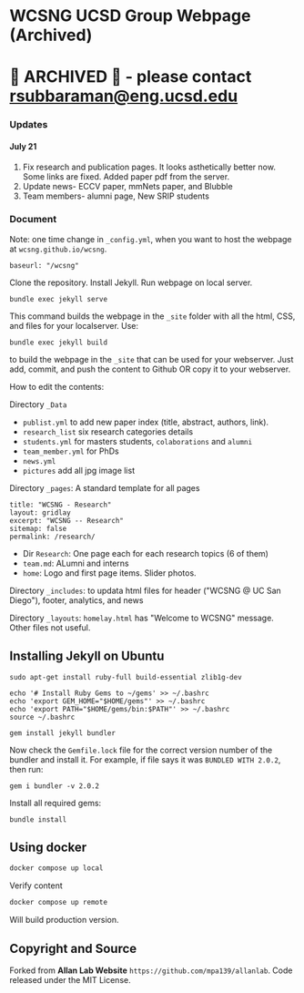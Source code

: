# WCSNG UCSD Group Webpage (Archived)

# 🔴 ARCHIVED 🔴 - please contact rsubbaraman@eng.ucsd.edu


### Updates

#### July 21

1. Fix research and publication pages. It looks asthetically better now. Some links are fixed. Added paper pdf from the server.
2. Update news- ECCV paper, mmNets paper, and Blubble
3. Team members- alumni page, New SRIP students

### Document

Note: one time change in `_config.yml`, when you want to host the webpage at `wcsng.github.io/wcsng`.

```
baseurl: "/wcsng"
```

Clone the repository. Install Jekyll. Run webpage on local server.

```
bundle exec jekyll serve
```

This command builds the webpage in the `_site` folder with all the html, CSS, and files for your localserver. Use:

```
bundle exec jekyll build
```

to build the webpage in the `_site` that can be used for your webserver. Just add, commit, and push the content to Github OR copy it to your webserver.

How to edit the contents:

Directory `_Data`

* `publist.yml` to add new paper index (title, abstract, authors, link).
* `research_list` six research categories details
* `students.yml` for masters students, `colaborations` and `alumni`
* `team_member.yml` for PhDs
* `news.yml`
* `pictures` add all jpg image list

Directory `_pages`:
A standard template for all pages

```
title: "WCSNG - Research"
layout: gridlay
excerpt: "WCSNG -- Research"
sitemap: false
permalink: /research/
```

* Dir `Research`: One page each for each research topics (6 of them)
* `team.md`: ALumni and interns
* `home`: Logo and first page items. Slider photos.

Directory `_includes`: to updata html files for header ("WCSNG @ UC San Diego"), footer, analytics, and news

Directory `_layouts`: `homelay.html` has "Welcome to WCSNG" message. Other files not useful.

## Installing Jekyll on Ubuntu

```
sudo apt-get install ruby-full build-essential zlib1g-dev

echo '# Install Ruby Gems to ~/gems' >> ~/.bashrc
echo 'export GEM_HOME="$HOME/gems"' >> ~/.bashrc
echo 'export PATH="$HOME/gems/bin:$PATH"' >> ~/.bashrc
source ~/.bashrc

gem install jekyll bundler
```

Now check the `Gemfile.lock` file for the correct version number of the bundler and install it. For example, if file says it was `BUNDLED WITH 2.0.2`, then run:

```
gem i bundler -v 2.0.2
```

Install all required gems:

```
bundle install
```

## Using docker

```bash
docker compose up local
```

Verify content

```bash
docker compose up remote
```

Will build production version.

## Copyright and Source

Forked from **Allan Lab Website** `https://github.com/mpa139/allanlab`. Code released under the MIT License.

<!--This is the website of our academic research group at Leiden University.

This website is powered by Jekyll and some Bootstrap, Bootwatch. We tried to make it simple yet adaptable, so that it is easy for you to use it as a template. Plese feel free to copy and modify for your own purposes.  You don't have to link to us or mention us (but of course we appreciate it).

Go to *aboutwebsite.md*  to learn how to copy and modidy this page for your purpose. -->
